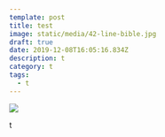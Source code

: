 ```yaml
---
template: post
title: test
image: static/media/42-line-bible.jpg
draft: true
date: 2019-12-08T16:05:16.834Z
description: t
category: t
tags:
  - t
---
```

![](cs.jpeg)

t
